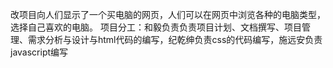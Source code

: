 改项目向人们显示了一个买电脑的网页，人们可以在网页中浏览各种的电脑类型，选择自己喜欢的电脑。
项目分工：和毅负责负责项目计划、文档撰写、项目管理、需求分析与设计与html代码的编写，纪乾绅负责css的代码编写，施远安负责javascript编写
